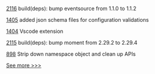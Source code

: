 
[2116](https://github.com/hyperledger/cactus/pull/2116) build(deps): bump eventsource from 1.1.0 to 1.1.2

[1405](https://github.com/hyperledger/caliper/pull/1405) added json schema files for configuration validations

[1404](https://github.com/hyperledger/caliper/pull/1404) Vscode extension

[2115](https://github.com/hyperledger/cactus/pull/2115) build(deps): bump moment from 2.29.2 to 2.29.4

[898](https://github.com/hyperledger/firefly/pull/898) Strip down namespace object and clean up APIs


[See more >>>](https://start-here.hyperledger.org/pull-requests)
